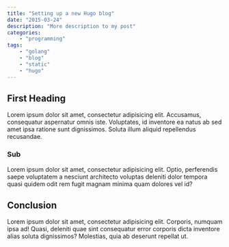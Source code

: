 ```yaml
---
title: "Setting up a new Hugo blog"
date: "2015-03-24"
description: "More description to my post"
categories: 
    - "programming"
tags:
    - "golang"
    - "blog"
    - "static"
    - "hugo"
---
```


## First Heading

Lorem ipsum dolor sit amet, consectetur adipisicing elit. Accusamus, consequatur aspernatur omnis iste. Voluptates, id inventore ea natus ab sed amet ipsa ratione sunt dignissimos. Soluta illum aliquid repellendus recusandae.

### Sub

Lorem ipsum dolor sit amet, consectetur adipisicing elit. Optio, perferendis saepe voluptatem a nesciunt architecto voluptas deleniti dolor tempora quasi quidem odit rem fugit magnam minima quam dolores vel id?

## Conclusion

Lorem ipsum dolor sit amet, consectetur adipisicing elit. Corporis, numquam ipsa ad! Quasi, deleniti quae sint consequatur error corporis dicta inventore alias soluta dignissimos? Molestias, quia ab deserunt repellat ut.
